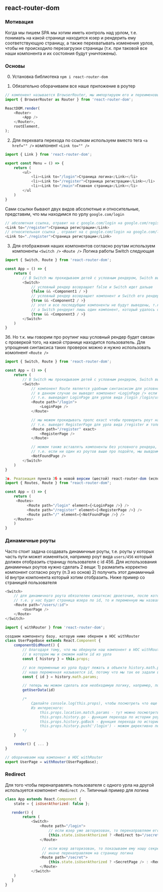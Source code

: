 ## react-router-dom

### Мотивация
Когда мы пишем SPA мы хотим иметь контроль над урлом, т.е. понимать на какой странице находится юзер и рендерить ему соответствующую страницу, а также перехватывать изменения урлов, чтобы не происходило перезагрузки страницы (т.к. при таковой все наши компонента и их состояния будут уничтожены).

### Основы

0. Установка библиотека ```npm i react-router-dom```

1. Обязательно оборачиваем все наше приложение в роутер
```javascript
// компонент называется BrowserRouter, мы импортируем его и переименовываем для удобства в просто Router
import { BrowserRouter as Router } from 'react-router-dom';

ReactDOM.render(
    <Router>
        <App />
    </Router>,
    rootElement,
);
```

2. Для перехвата перехода по ссылкам используем вместо тега ```<a href="" />``` компонент ```<Link to="" />```
```javascript
import { Link } from 'react-router-dom';

export const Menu = () => {
    return (
        <ul>
            <li><Link to="/login">Страница логина</Link></li>
            <li><Link to="/register">Страница регистрации</Link></li>
            <li><Link to="/main">Главная страница</Link></li>
        </ul
    )
}
```

Сами ссылки бывают двух видов абсолютные и относительные, представим, что мы находимся по урлу ```google.com/login```
```javascript
// абсолютная ссылка, отравит на с google.com/login на google.com/register
<Link to="/register">Страница регистрации</Link>
// относительная ссылка , отравит на с google.com/login на google.com/login/register
<Link to="./register">Страница регистрации</Link>
```

3. Для отображения наших компонентов согласно роутам используем компоненты ```<Switch />``` ```<Route />```
Логика работы Switch следующая
```javascript
import { Switch, Route } from 'react-router-dom';

const App = () => {
    return (
        // В Switch мы прокидываем детей с условным рендером, Switch выводит лишь первого, кого удалось успешно отрендерить
        <Switch>
            // условный рендер возвращает false и Switch идет дальше
            {false && <Component1 / >}
            // условный рендер возвращает компонент и Switch его рендерит
            {true && <Component2 / >}
            // этот и все последубщие компоненты не будут выведены, т.к. уже был отрендерен компонент ```<Component2 / >```
            // а Switch рендерит лишь один компонент, который удалось отрендерить первым
            {true && <Component3 / >}
        </Switch>
    )
}
```

3б. Но т.к. мы говорим про роутинг наш условный рендер будет связан с проверкой того, на какой странице находится пользователь. Для упрощения синтаксиса таких проверок можно и нужно использовать комопнент ```<Route />```
```javascript
import { Switch, Route } from 'react-router-dom';

const App = () => {
    return (
        // В Switch мы прокидываем детей с условным рендером, Switch выводит лишь первого, кого удалось успешно отрендерить
        <Switch>
            // компонент Route является удобным синтаксисом для условного рендера
            // в данном случае он выведет компонент <LoginPage /> если наш роут НАЧИНАЕТСЯ с /login
            // т.е. выведедет LoginPage для урлов вида /login /login/user loging/2/someElse и т.д.
            <Route path="/login">
                <LoginPage />
            </Route>

            // мы можем прокидывать пропс exact чтобы проверить роут на ТОЧНОЕ СОВПАДНИЕ
            // т.е. выведет RegisterPage для урла вида /register и только для него
            <Route path="/register" exact>
                <RegisterPage />
            </Route>

            // можем также вставлять компоненты без условного рендера, например, тут мы вставили такой в самый конец
            // т.е. если ни один из роутов выше про подойте, мы вывдоим страницу <NotFoundPage />
            <NotFoundPage />
        </Switch>
    )
}

3в. Реалзиация пункта 3б в новой версии (шестой) react-router-dom (используется Routes вместо Switch и пропс element)
import { Routes, Route } from "react-router-dom";

const App = () => {
    return (
     <Routes>
          <Route path="/login" element={<LoginPage />} />
          <Route path="/register" element={<RegisterPage />} />
          <Route path="/" element={<NotFoundPage />} />
    </Routes>
    )
}
```

### Динамичные роуты
Часто стоит задача создавать динамичные роуты, т.е. роуты у которых часть пути может изменяться, например роут вида ```users/456``` который должен отобразить страницу пользователя с id 456. Для использования динамичных роутов нужно сделать 2 вещи: 1) размапить корректно компонент согласно роуту (п.3 из основ) 2) получить этот динамичный id внутри компонента который хотим отобразить. Ниже пример со страницей пользователя

```javascript
<Switch>
    // для динамичного роута обязателен синатксис двоеточия, после которого мы задаем произвольное имя переменной
    // т.е. у нас будет страница юзера по id, то и переменную мы назвали id
    <Route path="/users/:id">
        <UserPage />
    </Route>
</Switch>
```

```javascript
import { withRouter } from 'react-router-dom';

создаем компоненту базу, которую ниже обернем в HOC withRouter
class UserPageBase extends React.Component {
    componentDidMount() {
        // благодаря тому, что мы обернули наш компонент в HOC withRouter у нас появился пропс history
        // в котором мы и сможем найти id из урла
        const { history } = this.props;

        // все переменные из урла будут лежать в объекте history.math.params
        // наша переменная называется id, потому что мы так ее задали выше при мапинге роута <Route path="/users/:id">
        const { id } = history.math.params;

        // теперь мы можем сделать всю необходимую логику, например, пойти на бэк и запросить данные пользователя по id
        getUserData(id)

        /*
            Сделайте console.log(this.props), чтобы посмотреть что еще дает нам HOC withRouter
            Из интересного:
                this.props.location.match.params - тут можно посмотреть все квери параметры текущего урла
                this.props.history.go - функция перехода по истории роутов вперед (аналог браузерной кнопки вперед)
                this.props.history.goBack - функция перехода по истории роутов назад (аналог браузерной кнопки назад)
                this.props.history.push('/login') - можем директивно перейти на нужный роут, используется, если нет возможности воспользоваться компонентом <Link to="/login" />
        */
    }

    render() { ... }
}

// оборачиваем наш компонент в HOC withRouter
export UserPage = withRouter(UserPageBase);
```


### Redirect
Для того чтобы перенаправлять пользователя с одного урла на другой используется компонент ```<Redirect />```. Типичный пример для логина
```javascript
class App extends React.Component {
    state = { isUserAthorized: false };

   render() {
        return (
            <Switch>
                <Route path="/login">
                    // если юзер уже авторизован, то перенаправляем его на нашу секретную страницу
                    {this.state.isUserAthorized ? <Redirect to="/secret"> : <LoginPage />}
                </Route>

                 // если юзер авторизован, то показываем ему нашу секретную страницу
                 // иначе перенаправляем на страницу логина
                <Route path="/secret">
                    {this.state.isUserAthorized ? <SecretPage /> : <Redirect to="/login">}
                </Route>
            </Switch>
    )
   }
}
```
